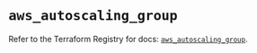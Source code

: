 # `aws_autoscaling_group`

Refer to the Terraform Registry for docs: [`aws_autoscaling_group`](https://registry.terraform.io/providers/hashicorp/aws/6.14.0/docs/resources/autoscaling_group).
